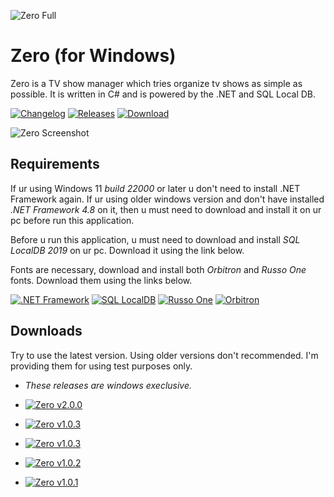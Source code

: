 ![Zero Full](https://user-images.githubusercontent.com/46932317/225497619-0204744e-d57e-4c39-a839-9c067f52f3fa.png)

# Zero (for Windows)

Zero is a TV show manager which tries organize tv shows as simple as possible. It is written in C# and is powered by the .NET and SQL Local DB.

[![Changelog](https://img.shields.io/badge/changelog-latest-red)](https://github.com/Pahasara/Zero/releases/latest)
[![Releases](https://img.shields.io/badge/releases-all-informational)](https://github.com/Pahasara/Zero#downloads)
[![Download](https://img.shields.io/badge/download-v2.0.0-brightgreen)](https://github.com/Pahasara/Zero/releases/download/Zero_v2.0.0/bin.zip)

![Zero Screenshot](https://user-images.githubusercontent.com/46932317/225495197-bc40235e-c1da-4a38-8d82-21cc177ce459.png)

## Requirements ##

If ur using Windows 11 *build 22000* or later u don't need to install .NET Framework again. If ur using older windows version and don't have installed *.NET Framework 4.8* on it, then u must need to download and install it on ur pc before run this application. 

Before u run this application, u must need to download and install *SQL LocalDB 2019* on ur pc. Download it using the link below.

Fonts are necessary, download and install both *Orbitron* and *Russo One* fonts. Download them using the links below.


[![.NET Framework](https://img.shields.io/badge/.NET%20Framework-v4.8-blue)](https://dotnet.microsoft.com/en-us/download/dotnet-framework/thank-you/net48-offline-installer)
[![SQL LocalDB](https://img.shields.io/badge/SQL%20Local%20DB-2019-orange)](https://download.microsoft.com/download/7/c/1/7c14e92e-bdcb-4f89-b7cf-93543e7112d1/SqlLocalDB.msi)
[![Russo One](https://img.shields.io/badge/Font-Russo%20One-blueviolet)](https://fonts.google.com/specimen/Russo+One) 
[![Orbitron](https://img.shields.io/badge/Font-Orbitron-blueviolet)](https://fonts.google.com/specimen/Orbitron)

## Downloads ##

Try to use the latest version. Using older versions don't recommended. I'm providing them for using test purposes only. 

* *These releases are windows execlusive.*


* [![Zero v2.0.0](https://img.shields.io/badge/zero-v2.0.0-success)](https://github.com/Pahasara/Zero/releases/download/Zero_v2.0.0/bin.zip)
* [![Zero v1.0.3](https://img.shields.io/badge/zero-v1.0.4-red)](https://github.com/Pahasara/Zero/releases/download/Zero_v1.0.4/bin.zip)
* [![Zero v1.0.3](https://img.shields.io/badge/zero-v1.0.3-red)](https://github.com/Pahasara/Zero/releases/download/Zero_v1.0.3/bin.zip)
* [![Zero v1.0.2](https://img.shields.io/badge/zero-v1.0.3-red)](https://github.com/Pahasara/Zero/releases/download/Zero_v1.0.2/bin.zip)
* [![Zero v1.0.1](https://img.shields.io/badge/zero-v1.0.1-red)](https://github.com/Pahasara/Zero/releases/download/Zero_v1.0.1/bin.zip)

